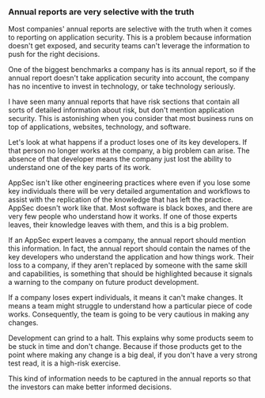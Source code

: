 ### Annual reports are very selective with the truth

Most companies' annual reports are selective with the truth when it comes to reporting on application security. This is a problem because information doesn't get exposed, and security teams can't leverage the information to push for the right decisions.

One of the biggest benchmarks a company has is its annual report, so if the annual report doesn't take application security into account, the company has no incentive to invest in technology, or take technology seriously.

I have seen many annual reports that have risk sections that contain all sorts of detailed information about risk, but don't mention application security. This is astonishing when you consider that most business runs on top of applications, websites, technology, and software.

Let's look at what happens if a product loses one of its key developers. If that person no longer works at the company, a big problem can arise. The absence of that developer means the company just lost the ability to understand one of the key parts of its work.

AppSec isn't like other engineering practices where even if you lose some key individuals there will be very detailed argumentation and workflows to assist with the replication of the knowledge that has left the practice. AppSec doesn't work like that. Most software is black boxes, and there are very few people who understand how it works. If one of those experts leaves, their knowledge leaves with them, and this is a big problem. 

If an AppSec expert leaves a company, the annual report should mention this information. In fact, the annual report should contain the names of the key developers who understand the application and how things work. Their loss to a company, if they aren't replaced by someone with the same skill and capabilities, is something that should be highlighted because it signals a warning to the company on future product development.

If a company loses expert individuals, it means it can't make changes. It means a team might struggle to understand how a particular piece of code works. Consequently, the team is going to be very cautious in making any changes.

Development can grind to a halt. This explains why some products seem to be stuck in time and don't change. Because if those products get to the point where making any change is a big deal, if you don't have a very strong test read, it is a high-risk exercise. 

This kind of information needs to be captured in the annual reports so that the investors can make better informed decisions. 
